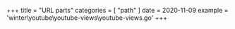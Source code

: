 +++
title = "URL parts"
categories = [ "path" ]
date = 2020-11-09
example = 'winter\youtube\youtube-views\youtube-views.go'
+++
